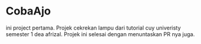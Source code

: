 # CobaAjo
ini project pertama. Projek cekrekan lampu dari tutorial cuy univeristy semester 1 dea afrizal. Projek ini selesai dengan menuntaskan PR nya juga.
